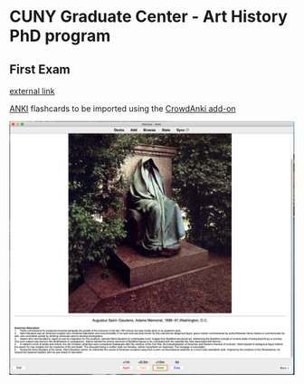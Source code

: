 # CUNY Graduate Center - Art History PhD program

## First Exam

<a href="https://apps.ankiweb.net" target="_blank">external link</a>

<a href="https://apps.ankiweb.net" target="_blank">ANKI</a> flashcards to be imported using the <a href="https://ankiweb.net/shared/info/1788670778" target="_blank">CrowdAnki add-on</a>

![ANKI ScreenShot](/images/ANKI_ScreenShot.png)
